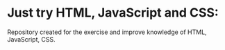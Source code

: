 # Just try HTML, JavaScript and CSS: 
 Repository created for the exercise and improve knowledge of HTML, JavaScript, CSS.
